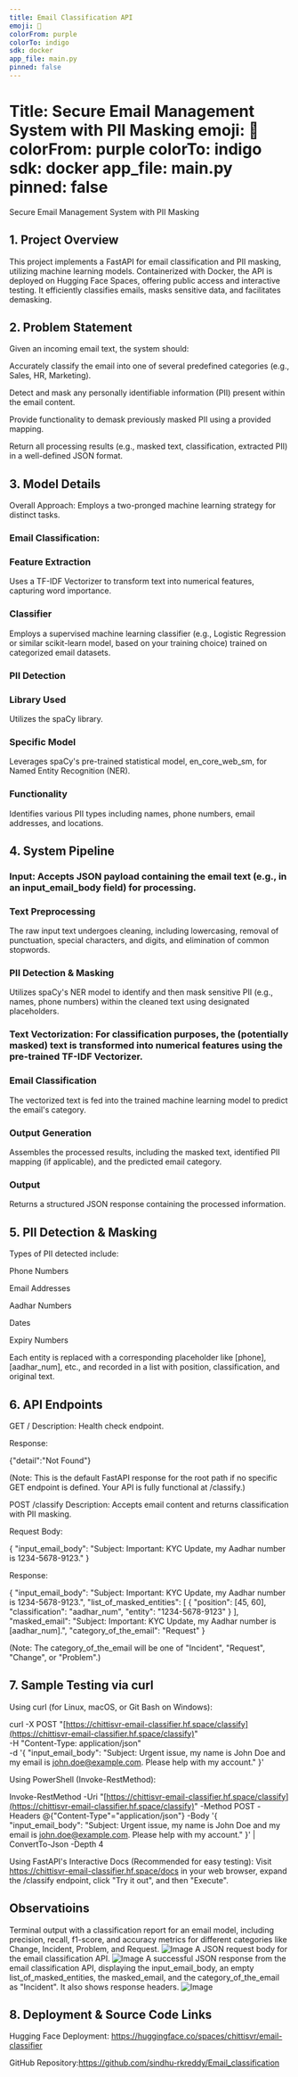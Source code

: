```yaml
---
title: Email Classification API
emoji: 📧
colorFrom: purple
colorTo: indigo
sdk: docker
app_file: main.py
pinned: false
---
```


# Title: Secure Email Management System with PII Masking emoji: 📧 colorFrom: purple colorTo: indigo sdk: docker app_file: main.py pinned: false
Secure Email Management System with PII Masking
## 1. Project Overview
This project implements a FastAPI for email classification and PII masking, utilizing machine learning models. Containerized with Docker, the API is deployed on Hugging Face Spaces, offering public access and interactive testing. It efficiently classifies emails, masks sensitive data, and facilitates demasking.

## 2. Problem Statement
Given an incoming email text, the system should:

Accurately classify the email into one of several predefined categories (e.g., Sales, HR, Marketing).

Detect and mask any personally identifiable information (PII) present within the email content.

Provide functionality to demask previously masked PII using a provided mapping.

Return all processing results (e.g., masked text, classification, extracted PII) in a well-defined JSON format.

## 3. Model Details
Overall Approach: Employs a two-pronged machine learning strategy for distinct tasks.

### Email Classification:

### Feature Extraction
Uses a TF-IDF Vectorizer to transform text into numerical features, capturing word importance.

### Classifier
Employs a supervised machine learning classifier (e.g., Logistic Regression or similar scikit-learn model, based on your training choice) trained on categorized email datasets.

### PII Detection

### Library Used
Utilizes the spaCy library.

### Specific Model
Leverages spaCy's pre-trained statistical model, en_core_web_sm, for Named Entity Recognition (NER).

### Functionality
Identifies various PII types including names, phone numbers, email addresses, and locations.

## 4. System Pipeline
### Input: Accepts JSON payload containing the email text (e.g., in an input_email_body field) for processing.

### Text Preprocessing
The raw input text undergoes cleaning, including lowercasing, removal of punctuation, special characters, and digits, and elimination of common stopwords.

### PII Detection & Masking
Utilizes spaCy's NER model to identify and then mask sensitive PII (e.g., names, phone numbers) within the cleaned text using designated placeholders.

### Text Vectorization: For classification purposes, the (potentially masked) text is transformed into numerical features using the pre-trained TF-IDF Vectorizer.

### Email Classification
The vectorized text is fed into the trained machine learning model to predict the email's category.

### Output Generation
Assembles the processed results, including the masked text, identified PII mapping (if applicable), and the predicted email category.

### Output
Returns a structured JSON response containing the processed information.

## 5. PII Detection & Masking
Types of PII detected include:

Phone Numbers

Email Addresses

Aadhar Numbers

Dates

Expiry Numbers

Each entity is replaced with a corresponding placeholder like [phone], [aadhar_num], etc., and recorded in a list with position, classification, and original text.

## 6. API Endpoints
GET /
Description: Health check endpoint.

Response:

{"detail":"Not Found"}

(Note: This is the default FastAPI response for the root path if no specific GET endpoint is defined. Your API is fully functional at /classify.)

POST /classify
Description: Accepts email content and returns classification with PII masking.

Request Body:

{
  "input_email_body": "Subject: Important: KYC Update, my Aadhar number is 1234-5678-9123."
}

Response:

{
  "input_email_body": "Subject: Important: KYC Update, my Aadhar number is 1234-5678-9123.",
  "list_of_masked_entities": [
    {
      "position": [45, 60],
      "classification": "aadhar_num",
      "entity": "1234-5678-9123"
    }
  ],
  "masked_email": "Subject: Important: KYC Update, my Aadhar number is [aadhar_num].",
  "category_of_the_email": "Request"
}

(Note: The category_of_the_email will be one of "Incident", "Request", "Change", or "Problem".)

## 7. Sample Testing via curl
Using curl (for Linux, macOS, or Git Bash on Windows):

curl -X POST "[https://chittisvr-email-classifier.hf.space/classify](https://chittisvr-email-classifier.hf.space/classify)" \
     -H "Content-Type: application/json" \
     -d '{
           "input_email_body": "Subject: Urgent issue, my name is John Doe and my email is john.doe@example.com. Please help with my account."
         }'

Using PowerShell (Invoke-RestMethod):

Invoke-RestMethod -Uri "[https://chittisvr-email-classifier.hf.space/classify](https://chittisvr-email-classifier.hf.space/classify)" -Method POST -Headers @{"Content-Type"="application/json"} -Body '{ "input_email_body": "Subject: Urgent issue, my name is John Doe and my email is john.doe@example.com. Please help with my account." }' | ConvertTo-Json -Depth 4

Using FastAPI's Interactive Docs (Recommended for easy testing):
Visit https://chittisvr-email-classifier.hf.space/docs in your web browser, expand the /classify endpoint, click "Try it out", and then "Execute".

## Observatioins
Terminal output with a classification report for an email model, including precision, recall, f1-score, and accuracy metrics for different categories like Change, Incident, Problem, and Request.
![Image](https://github.com/user-attachments/assets/67ecd8cc-f8df-4c0e-a809-81ab4836067e)
 A JSON request body for the email classification API.
![Image](https://github.com/user-attachments/assets/fce1df6a-f9e6-45d7-99e3-5f2f61b3b14d)
A successful JSON response from the email classification API, displaying the input_email_body, an empty list_of_masked_entities, the masked_email, and the category_of_the_email as "Incident". It also shows response headers.
![Image](https://github.com/user-attachments/assets/651a3ca1-2724-4075-9f3d-26ab71277406)

## 8. Deployment & Source Code Links
Hugging Face Deployment: https://huggingface.co/spaces/chittisvr/email-classifier

GitHub Repository:https://github.com/sindhu-rkreddy/Email_classification
